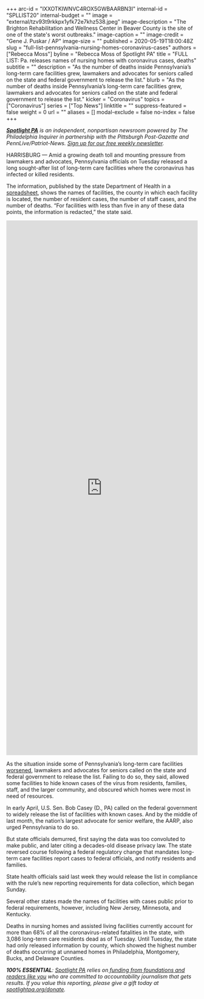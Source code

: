 +++
arc-id = "IXXOTKIWNVC4ROX5GWBAARBN3I"
internal-id = "SPLLIST20"
internal-budget = ""
image = "external/tzv93t9rkkpx1yfk72e7khz538.jpeg"
image-description = "The Brighton Rehabilitation and Wellness Center in Beaver County is the site of one of the state's worst outbreaks."
image-caption = ""
image-credit = "Gene J. Puskar / AP"
image-size = ""
published = 2020-05-19T18:00:48Z
slug = "full-list-pennsylvania-nursing-homes-coronavirus-cases"
authors = ["Rebecca Moss"]
byline = "Rebecca Moss of Spotlight PA"
title = "FULL LIST: Pa. releases names of nursing homes with coronavirus cases, deaths"
subtitle = ""
description = "As the number of deaths inside Pennsylvania’s long-term care facilities grew, lawmakers and advocates for seniors called on the state and federal government to release the list."
blurb = "As the number of deaths inside Pennsylvania’s long-term care facilities grew, lawmakers and advocates for seniors called on the state and federal government to release the list."
kicker = "Coronavirus"
topics = ["Coronavirus"]
series = ["Top News"]
linktitle = ""
suppress-featured = false
weight = 0
url = ""
aliases = []
modal-exclude = false
no-index = false
+++

<a href="https://www.spotlightpa.org/"><i><b>Spotlight PA</b></i></a><i> is an independent, nonpartisan newsroom powered by The Philadelphia Inquirer in partnership with the Pittsburgh Post-Gazette and PennLive/Patriot-News. </i><a href="https://www.spotlightpa.org/newsletters"><i>Sign up for our free weekly newsletter</i></a><i>.</i>

HARRISBURG — Amid a growing death toll and mounting pressure from lawmakers and advocates, Pennsylvania officials on Tuesday released a long sought-after list of long-term care facilities where the coronavirus has infected or killed residents.

The information, published by the state Department of Health in a <a href="https://www.health.pa.gov/topics/disease/coronavirus/Pages/Cases.aspx" target=_blank>spreadsheet</a>, shows the names of facilities, the county in which each facility is located, the number of resident cases, the number of staff cases, and the number of deaths. “For facilities with less than five in any of these data points, the information is redacted,” the state said. 

<iframe title="Infected Nursing Homes" aria-label="chart" id="datawrapper-chart-6A4JY" src="https://datawrapper.dwcdn.net/6A4JY/2/" scrolling="no" frameborder="0" style="width: 0; min-width: 100% !important; border: none;" height="1408"></iframe><script type="text/javascript">!function(){"use strict";window.addEventListener("message",(function(a){if(void 0!==a.data["datawrapper-height"])for(var e in a.data["datawrapper-height"]){var t=document.getElementById("datawrapper-chart-"+e)||document.querySelector("iframe[src*='"+e+"']");t&&(t.style.height=a.data["datawrapper-height"][e]+"px")}}))}();
</script>

As the situation inside some of Pennsylvania’s long-term care facilities <a href="https://www.spotlightpa.org/news/2020/05/pennsylvania-coronavirus-nursing-homes-plan-quick-strike-teams/" target="_blank">worsened</a>, lawmakers and advocates for seniors called on the state and federal government to release the list. Failing to do so, they said, allowed some facilities to hide known cases of the virus from residents, families, staff, and the larger community, and obscured which homes were most in need of resources.

In early April, U.S. Sen. Bob Casey (D., PA) called on the federal government to widely release the list of facilities with known cases. And by the middle of last month, the nation’s largest advocate for senior welfare, the AARP, also urged Pennsylvania to do so.

But state officials demurred, first saying the data was too convoluted to make public, and later citing a decades-old disease privacy law. The state reversed course following a federal regulatory change that mandates long-term care facilities report cases to federal officials, and notify residents and families.

State health officials said last week they would release the list in compliance with the rule’s new reporting requirements for data collection, which began Sunday.

<script src="https://www.spotlightpa.org/embed.js" async></script><div data-spl-embed-version="1" data-spl-src="https://www.spotlightpa.org/embeds/donate/"></div>


Several other states made the names of facilities with cases public prior to federal requirements, however, including New Jersey, Minnesota, and Kentucky.

Deaths in nursing homes and assisted living facilities currently account for more than 68% of all the coronavirus-related fatalities in the state, with 3,086 long-term care residents dead as of Tuesday. Until Tuesday, the state had only released information by county, which showed the highest number of deaths occurring at unnamed homes in Philadelphia, Montgomery, Bucks, and Delaware Counties.

<i><b>100% ESSENTIAL</b></i><i>: </i><a href="https://www.spotlightpa.org/"><i>Spotlight PA</i></a><i> relies on</i><a href="https://www.spotlightpa.org/support"><i> funding from foundations and readers like you</i></a><i> who are committed to accountability journalism that gets results. If you value this reporting, please give a gift today at </i><a href="https://www.spotlightpa.org/donate"><i>spotlightpa.org/donate</i></a><i>.</i>
